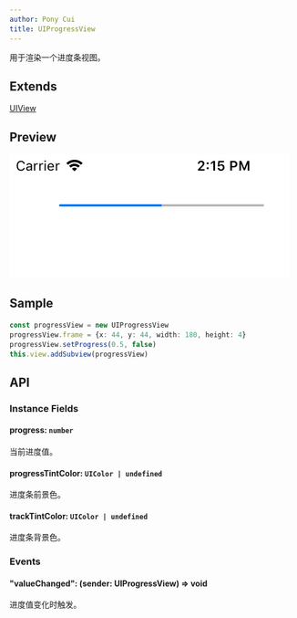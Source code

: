```yaml
---
author: Pony Cui
title: UIProgressView
---
```


用于渲染一个进度条视图。

## Extends

[UIView](./api-uikit-uiview.md)

## Preview

![](./assets/api-uikit-uiprogress.png)

## Sample

```typescript
const progressView = new UIProgressView
progressView.frame = {x: 44, y: 44, width: 180, height: 4}
progressView.setProgress(0.5, false)
this.view.addSubview(progressView)
```

## API

### Instance Fields

#### progress: `number`
当前进度值。

#### progressTintColor: `UIColor | undefined`
进度条前景色。

#### trackTintColor: `UIColor | undefined`
进度条背景色。

### Events

#### "valueChanged": (sender: UIProgressView) => void
进度值变化时触发。